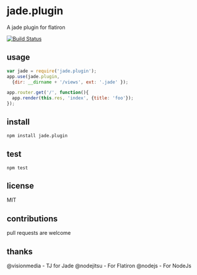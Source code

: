 # jade.plugin

A jade plugin for flatiron

[![Build Status](https://secure.travis-ci.org/twilson63/jade.plugin.png)](http://travis-ci.org/twilson63/jade.plugin)

## usage

``` javascript
var jade = require('jade.plugin');
app.use(jade.plugin, 
  {dir: __dirname + '/views', ext: '.jade' });

app.router.get('/', function(){
  app.render(this.res, 'index', {title: 'foo'});
});
```

## install

``` sh
npm install jade.plugin
```

## test

```
npm test
```

## license

MIT

## contributions

pull requests are welcome

## thanks

@visionmedia - TJ for Jade
@nodejitsu - For Flatiron
@nodejs - For NodeJs
